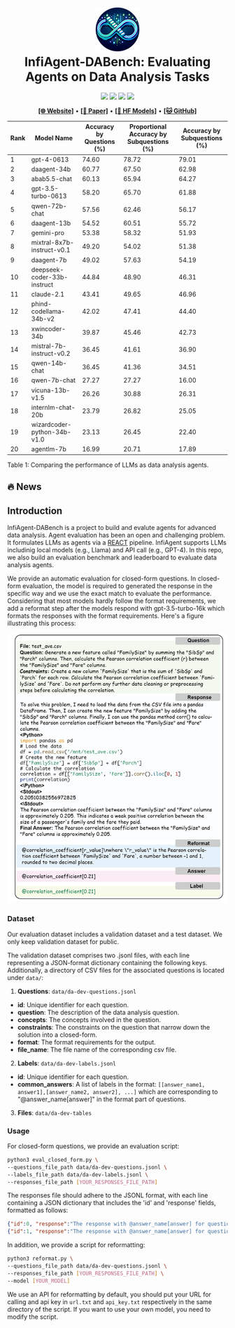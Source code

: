 <h1 align="center">
<img src="../../images/infiagent_logo.png" width="100" alt="ADA" />
<br>
InfiAgent-DABench: Evaluating Agents on Data Analysis Tasks
</h1>


<div align="center">

![](https://img.shields.io/badge/Code%20License-Apache_2.0-green.svg)
![](https://img.shields.io/badge/Data%20License-CC%20By%20NC%204.0-red.svg)
![](https://img.shields.io/badge/python-3.9+-blue.svg)
![](https://img.shields.io/badge/code%20style-black-000000.svg)

</div>

<!-- 
[![Code License](https://img.shields.io/badge/Code%20License-Apache_2.0-green.svg)](https://github.com/InfiAgent/ADA-agent/blob/main/LICENSE)
[![Data License](https://img.shields.io/badge/Data%20License-CC%20By%20NC%204.0-red.svg)]
[![Python 3.9+](https://img.shields.io/badge/python-3.9+-blue.svg)]
[![Code style: black](https://img.shields.io/badge/code%20style-black-000000.svg)] -->

<p align="center">
  <a href="https://infiagent.github.io/"><b>[🌐 Website]</b></a> •
  <a href="https://arxiv.org/abs/2401.05507"><b>[📜 Paper]</b></a> •
  <a href=""><b>[🤗 HF Models]</b></a> •
  <a href="https://github.com/InfiAgent/InfiAgent"><b>[🐱 GitHub]</b></a>
  <!-- <a href="https://9557c5365a6f44dc84.gradio.live"><b>[🐯 Gradio Demo]</b></a> -->
  <br>
  <!-- <a href="#-quick-start">Quick Start</a> • -->
  <!-- <a href="#%EF%B8%8F-citation">Citation</a> -->
</p>



| Rank | Model Name                  | Accuracy by Questions (%) | Proportional Accuracy by Subquestions (%) | Accuracy by Subquestions (%) |
| ---- | --------------------------- | ------------------------- | ----------------------------------------- | ---------------------------- |
| 1    | gpt-4-0613                  | 74.60                     | 78.72                                     | 79.01                        |
| 2    | daagent-34b                 | 60.77                     | 67.50                                     | 62.98                        |
| 3    | abab5.5-chat                | 60.13                     | 65.94                                     | 64.27                        |
| 4    | gpt-3.5-turbo-0613          | 58.20                     | 65.70                                     | 61.88                        |
| 5    | qwen-72b-chat               | 57.56                     | 62.46                                     | 56.17                        |
| 6    | daagent-13b                 | 54.52                     | 60.51                                     | 55.72                        |
| 7    | gemini-pro                  | 53.38                     | 58.32                                     | 51.93                        |
| 8    | mixtral-8x7b-instruct-v0.1  | 49.20                     | 54.02                                     | 51.38                        |
| 9    | daagent-7b                  | 49.02                     | 57.63                                     | 54.19                        |
| 10   | deepseek-coder-33b-instruct | 44.84                     | 48.90                                     | 46.31                        |
| 11   | claude-2.1                  | 43.41                     | 49.65                                     | 46.96                        |
| 12   | phind-codellama-34b-v2      | 42.02                     | 47.41                                     | 44.40                        |
| 13   | xwincoder-34b               | 39.87                     | 45.46                                     | 42.73                        |
| 14   | mistral-7b-instruct-v0.2    | 36.45                     | 41.61                                     | 36.90                        |
| 15   | qwen-14b-chat               | 36.45                     | 41.36                                     | 34.51                        |
| 16   | qwen-7b-chat                | 27.27                     | 27.27                                     | 16.00                        |
| 17   | vicuna-13b-v1.5             | 26.26                     | 30.88                                     | 26.31                        |
| 18   | internlm-chat-20b           | 23.79                     | 26.82                                     | 25.05                        |
| 19   | wizardcoder-python-34b-v1.0 | 23.13                     | 26.45                                     | 22.40                        |
| 20   | agentlm-7b                  | 16.99                     | 20.71                                     | 17.89                        |

Table 1: Comparing the performance of LLMs as data analysis agents.

## 🔥 News

<!-- - [2023/11/29] 🔥🔥🔥 All models released at [🤗 HuggingFace](https://huggingface.co/llm-agents)! -->

## Introduction

InfiAgent-DABench is a project to build and evalute agents for advanced data analysis. Agent evaluation has been an open and challenging problem. It formulates LLMs as agents via a [REACT](https://arxiv.org/abs/2210.03629) pipeline. InfiAgent supports LLMs includinig local models (e.g., Llama) and API call (e.g.,  GPT-4). In this repo, we also build an evaluation benchmark and leaderboard to evaluate data analysis agents.


<!-- - The code for collecting data from GPT4 to train data analysis models.
- The code for training a LLM model. -->
<!-- - The **Evaluation Dataset** and **Evaluation Leadboard** to evaluate data analysis task. -->
<!-- 
## SFT Data Collection

<h1 align="center">
<img src="../../images/dataset_construction_eval.png" width="700" alt="ToRA" />
</h1>

The general collection process includes three steps, csv collection, query collection, multi-turn response data collection via InfiAgent pipeline, and a clearning step. Please follow the details in [Collection Commands](dataset_collection.md) to collect SFT data. -->
<!-- 

## LLM Training

In the fine-tuning of our model, we adopted the Vicuna format to organize the training data into a multi-turn chatbot-style arrangement, applying the FastChat training framework for implementation. Crucial hyperparameters were set, including a learning rate of 2e-5 and the employment of the AdamW optimizer paired with a cosine learning rate scheduler. For enhanced memory efficiency, we utilized Fully Sharded Data Parallelism (FSDP). The training was executed with bf16 precision and accommodated a maximum sequence length of 4096 tokens.

The training script can be found at the following script: [https://github.com/lm-sys/FastChat/blob/main/scripts/train_vicuna_7b.sh](https://github.com/lm-sys/FastChat/blob/main/scripts/train_vicuna_7b.sh). -->

<!-- There are two methods to get the  In closed-form evaluation, the model is required to generate the response in the specific way and we use the exact match to evaluate the performance.  -->


We provide an automatic evaluation for closed-form questions. In closed-form evaluation, the model is required to generated the response in the specific way and we use the exact match to evaluate the performance. Considering that most models hardly follow the format requirements, we add a reformat step after the models respond with gpt-3.5-turbo-16k which formats the responses with the format requirements. Here's a figure illustrating this process:


![](../../images/case-study-eval-data.png)
### Dataset


Our evaluation dataset includes a validation dataset and a test dataset. We only keep validation dataset for public.


The validation dataset comprises two .jsonl files, with each line representing a JSON-format dictionary containing the following keys. Additionally, a directory of CSV files for the associated questions is located under `data/`:

1. **Questions**: `data/da-dev-questions.jsonl`

- **id**: Unique identifier for each question.
- **question**: The description of the data analysis question.
- **concepts**: The concepts involved in the question.
- **constraints**: The constraints on the question that narrow down the solution into a closed-form.
- **format**: The format requirements for the output.
- **file_name**: The file name of the corresponding csv file.

2. **Labels**: `data/da-dev-labels.jsonl`

- **id**: Unique identifier for each question.
- **common_answers**: A list of labels in the format: `[[answer_name1, answer1],[answer_name2, answer2], ...]` which are corresponding to "@answer_name[answer]" in the format part of questions.

3. **Files**: `data/da-dev-tables`

### Usage

For closed-form questions, we provide an evaluation script:

```bash
python3 eval_closed_form.py \
--questions_file_path data/da-dev-questions.jsonl \
--labels_file_path data/da-dev-labels.jsonl \
--responses_file_path [YOUR_RESPONSES_FILE_PATH]
```

The responses file should adhere to the JSONL format, with each line containing a JSON dictionary that includes the 'id' and 'response' fields, formatted as follows:

```json
{"id":0, "response":"The response with @answer_name[answer] for question 0 from your model."}
{"id":1, "response":"The response with @answer_name[answer] for question 1 from your model."}
```
In addition, we provide a script for reformatting:

```bash
python3 reformat.py \
--questions_file_path data/da-dev-questions.jsonl \
--responses_file_path [YOUR_RESPONSES_FILE_PATH] \
--model [YOUR_MODEL]
```

We use an API for reformatting by default, you should put your URL for calling and api key in `url.txt` and `api_key.txt` respectively in the same directory of the script. If you want to use your own model, you need to modify the script.

<!-- 

### Metrics

For closed-form questions, we have the following metrics:

- **Accuracy Proportional by Subquestions (APSQ):**

$$
\text{APSQ} = \frac{1}{N} \sum_{i=1}^{N} \left( \frac{1}{M_i} \sum_{j=1}^{M_i} I_{ij} \right)
$$

Here, $N$ is the total number of questions, $M_i$ is the number of subquestions for the i-th question, and $I_{ij}$ is the indicator function for the j-th subquestion of the i-th question.

- **Accuracy by Questions (ABQ):**

$$
\text{ABQ} = \frac{1}{N} \sum_{i=1}^{N} \left( \prod_{j=1}^{M_i} I_{ij} \right)
$$

In this expression, the product 
\($\prod_{j=1}^{M_i} I_{ij}$\) equals 1 if all subquestions of the \(i\)-th question are answered correctly, and 0 otherwise.

- **Accuracy Uniform by Subquestions (AUSQ):**

$$
\text{AUSQ} = \frac{1}{\sum_{i=1}^{N} M_i} \sum_{i=1}^{N} \sum_{j=1}^{M_i} I_{ij}
$$

Here, the total accuracy is the sum of the values of the indicator function across all subquestions, normalized by the total number of subquestions in the dataset. -->